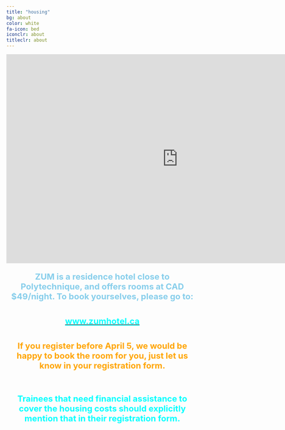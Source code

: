 ```yaml
---
title: "housing"
bg: about
color: white
fa-icon: bed
iconclr: about
titleclr: about 
---
```



<center><iframe width="900" height="550" src="https://www.zumhotel.ca/en/gallery/" frameborder="0" scrolling="no"></iframe></center>

<p style="font-weight:bold; text-align:center; font-size:22px; color:skyblue">ZUM is a residence hotel close to Polytechnique, and offers rooms at CAD $49/night. To book yourselves, please go to:</p>

<br>

<center><u><a href="www.zumhotel.ca" target="blank" style="font-weight:bold; text-align:center; font-size:22px; color:aqua">www.zumhotel.ca</a> </u></center>

<br>

<center><i class="fa fa-exclamation-triangle fa-4x fa-align-center" style="color:orange"></i></center>
<p style="color:orange; font-weight:bold; text-align:center; font-size:22px">If you register before April 5, we would be happy to book the room for you, just let us know in your registration form.</p>

<br>

<center><i class="fa fa-exclamation-triangle fa-4x fa-align-center" style="color:aqua"></i></center>
<p style="color:aqua; font-weight:bold; text-align:center; font-size:22px">
Trainees that need financial assistance to cover the housing costs should explicitly mention that in their registration form.</p>

